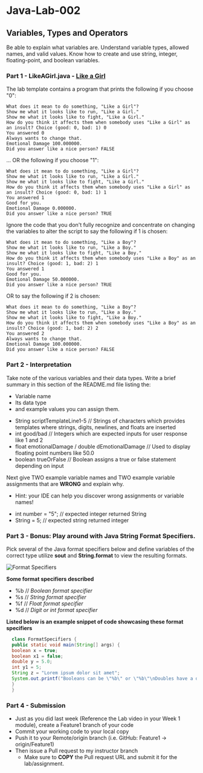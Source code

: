 # Java-Lab-002

## Variables, Types and Operators

Be able to explain what variables are. Understand variable types, allowed names, and valid values.
Know how to create and use string, integer, floating-point, and boolean variables.

### Part 1 - LikeAGirl.java - [Like a Girl](https://www.youtube.com/watch?v=5yLXrWLvwAo)

The lab template contains a program that prints the following if you choose "0":
```
What does it mean to do something, "Like a Girl"?
Show me what it looks like to run, "Like a Girl."
Show me what it looks like to fight, "Like a Girl."
How do you think it affects them when somebody uses "Like a Girl" as an insult? Choice (good: 0, bad: 1) 0
You answered 0
Always wants to change that.
Emotional Damage 100.000000.
Did you answer like a nice person? FALSE
```
... OR the following if you choose "1":
```
What does it mean to do something, "Like a Girl"?
Show me what it looks like to run, "Like a Girl."
Show me what it looks like to fight, "Like a Girl."
How do you think it affects them when somebody uses "Like a Girl" as an insult? Choice (good: 0, bad: 1) 1
You answered 1
Good for you.
Emotional Damage 0.000000.
Did you answer like a nice person? TRUE
```

Ignore the code that you don't fully recognize and concentrate on changing the variables to alter the script to say the following if 1 is chosen:
```
What does it mean to do something, "Like a Boy"?
Show me what it looks like to run, "Like a Boy."
Show me what it looks like to fight, "Like a Boy."
How do you think it affects them when somebody uses "Like a Boy" as an insult? Choice (good: 1, bad: 2) 1
You answered 1
Good for you.
Emotional Damage 50.000000.
Did you answer like a nice person? TRUE
```
OR to say the following if 2 is chosen:
```
What does it mean to do something, "Like a Boy"?
Show me what it looks like to run, "Like a Boy."
Show me what it looks like to fight, "Like a Boy."
How do you think it affects them when somebody uses "Like a Boy" as an insult? Choice (good: 1, bad: 2) 2
You answered 2
Always wants to change that.
Emotional Damage 100.000000.
Did you answer like a nice person? FALSE
```

### Part 2 - Interpretation
Take note of the various variables and their data types. Write a brief summary in this section of the README.md file listing the:
* Variable name
* Its data type
* and example values you can assign them.

- String scriptTemplateLine1-5 // Strings of characters which provides templates where strings, digits, newlines, and floats are inserted
- int good/bad // Integers which are expected inputs for user response like 1 and 2
- float emotionalDamage / double dEmotionalDamage // Used to display floating point numbers like 50.0
- boolean trueOrFalse // Boolean assigns a true or false statement depending on input

Next give TWO example variable names and TWO example variable assignments that are **WRONG** and explain why.
* Hint: your IDE can help you discover wrong assignments or variable names!

- int number = "5"; // expected integer returned String
- String = 5; // expected string returned integer

### Part 3 - Bonus: Play around with Java String Format Specifiers.

Pick several of the Java format specifiers below and define variables of the correct type utilize **sout** and **String.format** to view the resulting formats.

![Format Specifiers](JavaStringFormatSpecifiers.png)

**Some format specifiers described**

- %b // *Boolean format specifier*
- %s // *String format specifier*
- %f // *Float format specifier*
- %d // *Digit or int format specifier*

**Listed below is an example snippet of code showcasing these format specifiers**

```java
  class FormatSpecifiers {
  public static void main(String[] args) {
  boolean x = true;
  boolean x1 = false;
  double y = 5.0;
  int y1 = 5;
  String z = "Lorem ipsum dolor sit amet";
  System.out.printf("Booleans can be \"%b\" or \"%b\"\nDoubles have a decimal, like %.1f, while Integers such as %d do not.\nStrings, on the other hand, can be just about any assortment of characters you want, shown here: %s.", x, x1, y, y1, z);
  }
  }
```

### Part 4 - Submission
* Just as you did last week (Reference the Lab video in your Week 1 module), create a Feature1 branch of your code
* Commit your working code to your local copy
* Push it to your Remote/origin branch (i.e. GitHub: Feature1 -> origin/Feature1)
* Then issue a Pull request to my instructor branch
    * Make sure to **COPY** the Pull request URL and submit it for the lab/assignment.
